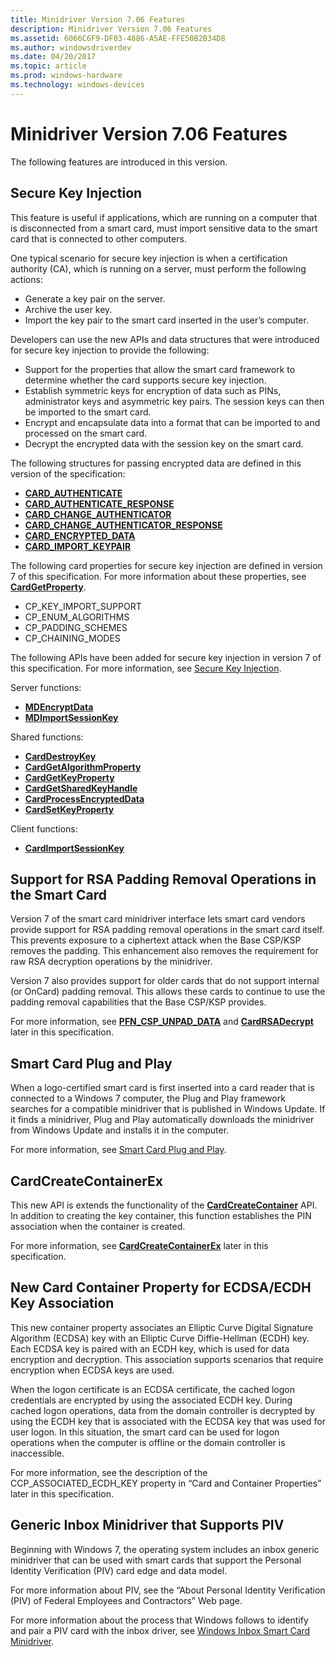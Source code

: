 ```yaml
---
title: Minidriver Version 7.06 Features
description: Minidriver Version 7.06 Features
ms.assetid: 6066C6F9-DF03-4886-A5AE-FFE50B2B34D8
ms.author: windowsdriverdev
ms.date: 04/20/2017
ms.topic: article
ms.prod: windows-hardware
ms.technology: windows-devices
---
```


# Minidriver Version 7.06 Features


The following features are introduced in this version.

## <span id="Secure_Key_Injection"></span><span id="secure_key_injection"></span><span id="SECURE_KEY_INJECTION"></span>Secure Key Injection


This feature is useful if applications, which are running on a computer that is disconnected from a smart card, must import sensitive data to the smart card that is connected to other computers.

One typical scenario for secure key injection is when a certification authority (CA), which is running on a server, must perform the following actions:

-   Generate a key pair on the server.
-   Archive the user key.
-   Import the key pair to the smart card inserted in the user’s computer.

Developers can use the new APIs and data structures that were introduced for secure key injection to provide the following:

-   Support for the properties that allow the smart card framework to determine whether the card supports secure key injection.
-   Establish symmetric keys for encryption of data such as PINs, administrator keys and asymmetric key pairs. The session keys can then be imported to the smart card.
-   Encrypt and encapsulate data into a format that can be imported to and processed on the smart card.
-   Decrypt the encrypted data with the session key on the smart card.

The following structures for passing encrypted data are defined in this version of the specification:

-   [**CARD\_AUTHENTICATE**](https://msdn.microsoft.com/library/windows/hardware/dn468744)
-   [**CARD\_AUTHENTICATE\_RESPONSE**](https://msdn.microsoft.com/library/windows/hardware/dn468745)
-   [**CARD\_CHANGE\_AUTHENTICATOR**](https://msdn.microsoft.com/library/windows/hardware/dn468746)
-   [**CARD\_CHANGE\_AUTHENTICATOR\_RESPONSE**](https://msdn.microsoft.com/library/windows/hardware/dn468747)
-   [**CARD\_ENCRYPTED\_DATA**](https://msdn.microsoft.com/library/windows/hardware/dn468749)
-   [**CARD\_IMPORT\_KEYPAIR**](https://msdn.microsoft.com/library/windows/hardware/dn468750)

The following card properties for secure key injection are defined in version 7 of this specification. For more information about these properties, see [**CardGetProperty**](https://msdn.microsoft.com/library/windows/hardware/dn468729).

-   CP\_KEY\_IMPORT\_SUPPORT
-   CP\_ENUM\_ALGORITHMS
-   CP\_PADDING\_SCHEMES
-   CP\_CHAINING\_MODES

The following APIs have been added for secure key injection in version 7 of this specification. For more information, see [Secure Key Injection](secure-key-injection.md).

Server functions:

-   [**MDEncryptData**](https://msdn.microsoft.com/library/windows/hardware/dn468756)
-   [**MDImportSessionKey**](https://msdn.microsoft.com/library/windows/hardware/dn468757)

Shared functions:

-   [**CardDestroyKey**](https://msdn.microsoft.com/library/windows/hardware/dn468720)
-   [**CardGetAlgorithmProperty**](https://msdn.microsoft.com/library/windows/hardware/dn468722)
-   [**CardGetKeyProperty**](https://msdn.microsoft.com/library/windows/hardware/dn468728)
-   [**CardGetSharedKeyHandle**](https://msdn.microsoft.com/library/windows/hardware/dn468730)
-   [**CardProcessEncryptedData**](https://msdn.microsoft.com/library/windows/hardware/dn468732)
-   [**CardSetKeyProperty**](https://msdn.microsoft.com/library/windows/hardware/dn468739)

Client functions:

-   [**CardImportSessionKey**](https://msdn.microsoft.com/library/windows/hardware/dn468731)

## <span id="Support_for_RSA_Padding_Removal_Operations_in_the_Smart_Card"></span><span id="support_for_rsa_padding_removal_operations_in_the_smart_card"></span><span id="SUPPORT_FOR_RSA_PADDING_REMOVAL_OPERATIONS_IN_THE_SMART_CARD"></span>Support for RSA Padding Removal Operations in the Smart Card


Version 7 of the smart card minidriver interface lets smart card vendors provide support for RSA padding removal operations in the smart card itself. This prevents exposure to a ciphertext attack when the Base CSP/KSP removes the padding. This enhancement also removes the requirement for raw RSA decryption operations by the minidriver.

Version 7 also provides support for older cards that do not support internal (or OnCard) padding removal. This allows these cards to continue to use the padding removal capabilities that the Base CSP/KSP provides.

For more information, see [**PFN\_CSP\_UNPAD\_DATA**](https://msdn.microsoft.com/library/windows/hardware/dn468771) and [**CardRSADecrypt**](https://msdn.microsoft.com/library/windows/hardware/dn468737) later in this specification.

## <span id="Smart_Card_Plug_and_Play"></span><span id="smart_card_plug_and_play"></span><span id="SMART_CARD_PLUG_AND_PLAY"></span>Smart Card Plug and Play


When a logo-certified smart card is first inserted into a card reader that is connected to a Windows 7 computer, the Plug and Play framework searches for a compatible minidriver that is published in Windows Update. If it finds a minidriver, Plug and Play automatically downloads the minidriver from Windows Update and installs it in the computer.

For more information, see [Smart Card Plug and Play](smart-card-plug-and-play.md).

## <span id="_CardCreateContainerEx"></span><span id="_cardcreatecontainerex"></span><span id="_CARDCREATECONTAINEREX"></span> CardCreateContainerEx


This new API is extends the functionality of the [**CardCreateContainer**](https://msdn.microsoft.com/library/windows/hardware/dn468708) API. In addition to creating the key container, this function establishes the PIN association when the container is created.

For more information, see [**CardCreateContainerEx**](https://msdn.microsoft.com/library/windows/hardware/dn468709) later in this specification.

## <span id="New_Card_Container_Property_for_ECDSA_ECDH_Key_Association"></span><span id="new_card_container_property_for_ecdsa_ecdh_key_association"></span><span id="NEW_CARD_CONTAINER_PROPERTY_FOR_ECDSA_ECDH_KEY_ASSOCIATION"></span>New Card Container Property for ECDSA/ECDH Key Association


This new container property associates an Elliptic Curve Digital Signature Algorithm (ECDSA) key with an Elliptic Curve Diffie-Hellman (ECDH) key. Each ECDSA key is paired with an ECDH key, which is used for data encryption and decryption. This association supports scenarios that require encryption when ECDSA keys are used.

When the logon certificate is an ECDSA certificate, the cached logon credentials are encrypted by using the associated ECDH key. During cached logon operations, data from the domain controller is decrypted by using the ECDH key that is associated with the ECDSA key that was used for user logon. In this situation, the smart card can be used for logon operations when the computer is offline or the domain controller is inaccessible.

For more information, see the description of the CCP\_ASSOCIATED\_ECDH\_KEY property in “Card and Container Properties” later in this specification.

## <span id="Generic_Inbox_Minidriver_that_Supports_PIV"></span><span id="generic_inbox_minidriver_that_supports_piv"></span><span id="GENERIC_INBOX_MINIDRIVER_THAT_SUPPORTS_PIV"></span>Generic Inbox Minidriver that Supports PIV


Beginning with Windows 7, the operating system includes an inbox generic minidriver that can be used with smart cards that support the Personal Identity Verification (PIV) card edge and data model.

For more information about PIV, see the “About Personal Identity Verification (PIV) of Federal Employees and Contractors” Web page.

For more information about the process that Windows follows to identify and pair a PIV card with the inbox driver, see [Windows Inbox Smart Card Minidriver](windows-inbox-smart-card-minidriver.md).

 

 





